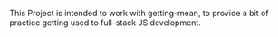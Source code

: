 This Project is intended to work with getting-mean, to provide a bit of practice getting used to full-stack JS development.